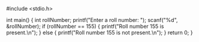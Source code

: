#include <stdio.h>

int main() {
    int rollNumber;
    printf("Enter a roll number: ");
    scanf("%d", &rollNumber);
    if (rollNumber == 155) {
        printf("Roll number 155 is present.\n");
    } else {
        printf("Roll number 155 is not present.\n");
    }
    return 0;
}
